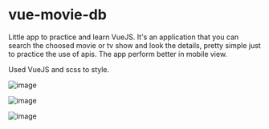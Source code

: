 # vue-movie-db

Little app to practice and learn VueJS.
It's an application that you can search the choosed movie or tv show and look the details, pretty simple just to practice the use of apis.
The app perform better in mobile view.

Used VueJS and scss to style.

![image](https://user-images.githubusercontent.com/80499561/198856479-3d605ac2-12f1-4b4f-811a-37be6ff1b700.png)

![image](https://user-images.githubusercontent.com/80499561/198856653-247dda27-3deb-4847-b805-7e9b5b397065.png)

![image](https://user-images.githubusercontent.com/80499561/198856659-6f941eb9-8094-4079-9243-47882a7dcf6e.png)
